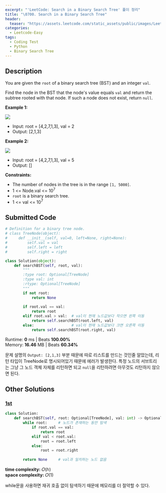 ```yaml
---
excerpt: "'LeetCode: Search in a Binary Search Tree' 풀이 정리"
title: "\0700. Search in a Binary Search Tree"
header:
  teaser: "https://assets.leetcode.com/static_assets/public/images/LeetCode_Sharing.png"
categories:
  - Leetcode-Easy
tags:
  - Coding Test
  - Python
  - Binary Search Tree
---
```


## <i class="fa-solid fa-file-lines"></i> Description

You are given the `root` of a binary search tree (BST) and an integer `val`.

Find the node in the BST that the node's value equals `val` and return the subtree rooted with that node. If such a node does not exist, return `null`.

**Example 1:**

![](https://assets.leetcode.com/uploads/2021/01/12/tree1.jpg)
- Input: root = [4,2,7,1,3], val = 2
- Output: [2,1,3]

**Example 2:**

![](https://assets.leetcode.com/uploads/2021/01/12/tree2.jpg)
- Input: root = [4,2,7,1,3], val = 5
- Output: []

**Constraints:**

- The number of nodes in the tree is in the range `[1, 5000]`.
- 1 <= Node.val <= 10<sup>7</sup>
- `root` is a binary search tree.
- 1 <= val <= 10<sup>7</sup>

## <i class="fa-solid fa-cloud-arrow-up"></i> Submitted Code

```python
# Definition for a binary tree node.
# class TreeNode(object):
#     def __init__(self, val=0, left=None, right=None):
#         self.val = val
#         self.left = left
#         self.right = right

class Solution(object):
    def searchBST(self, root, val):
        """
        :type root: Optional[TreeNode]
        :type val: int
        :rtype: Optional[TreeNode]
        """
        if not root:
            return None
        
        if root.val == val:
            return root
        elif root.val > val:  # val이 현재 노드값보다 작으면 왼쪽 이동
            return self.searchBST(root.left, val)
        else:                 # val이 현재 노드값보다 크면 오른쪽 이동
            return self.searchBST(root.right, val)
```
<i class="fa-solid fa-clock"></i> Runtime: **0** ms \| Beats **100.00%**    
<i class="fa-solid fa-memory"></i> Memory: **16.46** MB \| Beats **60.34%**

문제 설명의 `Output: [2,1,3]` 부분 때문에 따로 리스트를 만드는 것인줄 알았는데, 리턴 타입이 TreeNode로 명시되어있기 때문에 에러가 발생한다. 특정 노드의 서브트리는 그냥 그 노드 객체 자체를 리턴하면 되고 `null`을 리턴하려면 아무것도 리턴하지 않으면 된다.

## <i class="fa-solid fa-flask"></i> Other Solutions

### <a href="https://leetcode.com/problems/search-in-a-binary-search-tree/solutions/6985433/balanced-binary-tree-leetcode-110-intuit-8zs3/" target="_blank">1st</a>

```python
class Solution:
    def searchBST(self, root: Optional[TreeNode], val: int) -> Optional[TreeNode]:
        while root:     # 노드가 존재하는 동안 탐색
            if root.val == val:
                return root
            elif val < root.val:
                root = root.left
            else:
                root = root.right
        
        return None     # val과 일치하는 노드 없음
```
<i class="fa-solid fa-clock"></i> **time complexity:** 𝑂(ℎ)    
<i class="fa-solid fa-memory"></i> **space complexity:** 𝑂(1)             

while문을 사용하면 재귀 호출 없이 탐색하기 때문에 메모리를 더 절약할 수 있다.
